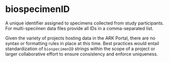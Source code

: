 # biospecimenID
A unique identifier assigned to specimens collected from study participants. For multi-specimen data files provide all IDs in a comma-separated list.

Given the variety of projects hosting data in the ARK Portal, there are no syntax or formatting rules in place at this time.  Best practices would entail standardization of `biospecimenID` strings within the scope of a project or larger collaborative effort to ensure consistency and enforce uniqueness.
